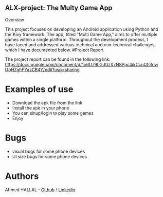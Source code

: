 ## ALX-project: The Multy Game App
Overview

  This project focuses on developing an Android application using Python and the Kivy framework. The app, titled "Multi Game App," aims to offer multiple games within a single platform. Throughout the development process, I have faced and addressed various technical and non-technical challenges, which I have documented below.
#Project Report

The project report can be found in the following link:
    https://docs.google.com/document/d/1b6O79LGJUzX7N8Ppc4ikCcuQfi3owUpHZghFYazCB4Y/edit?usp=sharing
# Examples of use

  - Download the apk file from the link
  - Install the apk in your phone
  - You can sinup/login to play some games
  - Enjoy

# Bugs

  - visual bugs for some phone devices
  - UI size bugs for some phone devices

# Authors

Ahmed HALLAL - [Github](https://github.com/TheAhall) / [Linkedin](www.linkedin.com/in/theahall)

